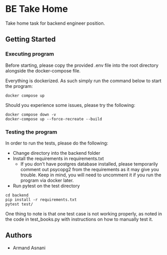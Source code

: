 # BE Take Home

Take home task for backend engineer position.

## Getting Started

### Executing program

Before starting, please copy the provided .env file into the root directory alongside the docker-compose file.

Everything is dockerized. As such simply run the command below to start the program:

```
docker compose up
```

Should you experience some issues, please try the following:

```
docker compose down -v
docker-compose up --force-recreate --build
```

### Testing the program

In order to run the tests, please do the following:
* Change directory into the backend folder
* Install the requirements in requirements.txt
    * If you don't have postgres database installed, please temporarily comment out psycopg2 from the requirements as it may give you trouble. Keep in mind, you will need to uncomment it if you run the program via docker later.
* Run pytest on the test directory

```
cd backend
pip install -r requirements.txt
pytest test/
```

One thing to note is that one test case is not working properly, as noted in the code in test_books.py with instructions on how to manually test it.

## Authors

* Armand Asnani
